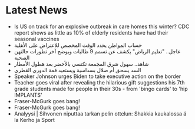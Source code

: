 # Latest News
-  Is US on track for an explosive outbreak in care homes this winter? CDC report shows as little as 10% of elderly residents have had their seasonal vaccines
-  حساب المواطن يحدد الوقت المخصص للاعتراض على الأهلية
-  عاجل.. "تعليم الرياض" يكشف عن تسمم 9 طالبات ويوضح آخر تطورات حالتهن الصحية
-  شاهد.. سهول شرق المجمعة تكتسي بالأخضر بعد هطول الأمطار
-  السد يسحق أم صلال بسداسية ويستعيد قمة الدوري القطري
-  Speaker Johnson urges Biden to take executive action on the border
-  Teacher goes viral after revealing the hilarious gift suggestions his 7th grade students made for people in their 30s - from 'bingo cards' to 'hip IMPLANTS'
-  Fraser-McGurk goes bang!
-  Fraser-McGurk goes bang!
-  Analyysi | Sihvonen niputtaa tarkan pelin ottelun: Shakkia kaukalossa á la Kerho ja Sport
